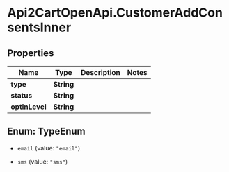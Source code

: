 # Api2CartOpenApi.CustomerAddConsentsInner

## Properties

Name | Type | Description | Notes
------------ | ------------- | ------------- | -------------
**type** | **String** |  | 
**status** | **String** |  | 
**optInLevel** | **String** |  | 



## Enum: TypeEnum


* `email` (value: `"email"`)

* `sms` (value: `"sms"`)




